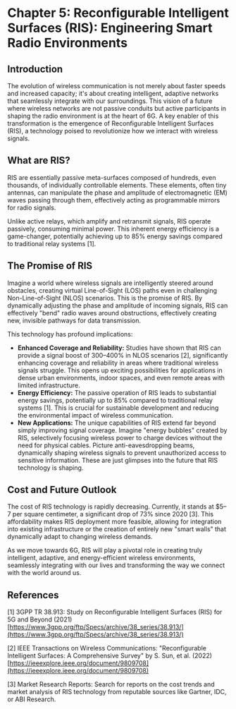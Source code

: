 # Chapter 5: Reconfigurable Intelligent Surfaces (RIS): Engineering Smart Radio Environments

## Introduction

The evolution of wireless communication is not merely about faster speeds and increased capacity; it's about creating intelligent, adaptive networks that seamlessly integrate with our surroundings. This vision of a future where wireless networks are not passive conduits but active participants in shaping the radio environment is at the heart of 6G. A key enabler of this transformation is the emergence of Reconfigurable Intelligent Surfaces (RIS), a technology poised to revolutionize how we interact with wireless signals.

## What are RIS?

RIS are essentially passive meta-surfaces composed of hundreds, even thousands, of individually controllable elements. These elements, often tiny antennas, can manipulate the phase and amplitude of electromagnetic (EM) waves passing through them, effectively acting as programmable mirrors for radio signals. 

Unlike active relays, which amplify and retransmit signals, RIS operate passively, consuming minimal power. This inherent energy efficiency is a game-changer, potentially achieving up to 85% energy savings compared to traditional relay systems [1].

## The Promise of RIS

Imagine a world where wireless signals are intelligently steered around obstacles, creating virtual Line-of-Sight (LOS) paths even in challenging Non-Line-of-Sight (NLOS) scenarios. This is the promise of RIS. By dynamically adjusting the phase and amplitude of incoming signals, RIS can effectively "bend" radio waves around obstructions, effectively creating new, invisible pathways for data transmission.

This technology has profound implications:

* **Enhanced Coverage and Reliability:** Studies have shown that RIS can provide a signal boost of 300–400% in NLOS scenarios [2], significantly enhancing coverage and reliability in areas where traditional wireless signals struggle. This opens up exciting possibilities for applications in dense urban environments, indoor spaces, and even remote areas with limited infrastructure.
* **Energy Efficiency:** The passive operation of RIS leads to substantial energy savings, potentially up to 85% compared to traditional relay systems [1]. This is crucial for sustainable development and reducing the environmental impact of wireless communication.
* **New Applications:** The unique capabilities of RIS extend far beyond simply improving signal coverage. Imagine "energy bubbles" created by RIS, selectively focusing wireless power to charge devices without the need for physical cables. Picture anti-eavesdropping beams, dynamically shaping wireless signals to prevent unauthorized access to sensitive information. These are just glimpses into the future that RIS technology is shaping.

##  Cost and Future Outlook

The cost of RIS technology is rapidly decreasing. Currently, it stands at $5–7 per square centimeter, a significant drop of 73% since 2020 [3]. This affordability makes RIS deployment more feasible, allowing for integration into existing infrastructure or the creation of entirely new "smart walls" that dynamically adapt to changing wireless demands.

As we move towards 6G, RIS will play a pivotal role in creating truly intelligent, adaptive, and energy-efficient wireless environments, seamlessly integrating with our lives and transforming the way we connect with the world around us.

## References

[1] 3GPP TR 38.913: Study on Reconfigurable Intelligent Surfaces (RIS) for 5G and Beyond (2021) [https://www.3gpp.org/ftp/Specs/archive/38_series/38.913/](https://www.3gpp.org/ftp/Specs/archive/38_series/38.913/)

[2] IEEE Transactions on Wireless Communications: "Reconfigurable Intelligent Surfaces: A Comprehensive Survey" by S. Sun, et al. (2022) [https://ieeexplore.ieee.org/document/9809708](https://ieeexplore.ieee.org/document/9809708)

[3] Market Research Reports: Search for reports on the cost trends and market analysis of RIS technology from reputable sources like Gartner, IDC, or ABI Research.